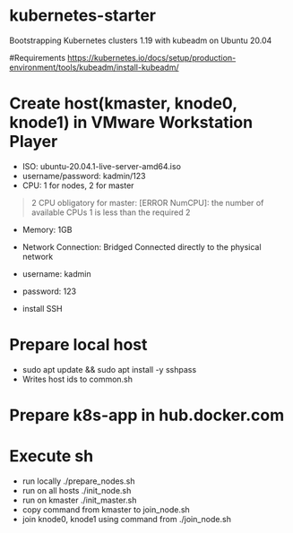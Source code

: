 # kubernetes-starter
Bootstrapping Kubernetes clusters 1.19 with kubeadm on Ubuntu 20.04

#Requirements
https://kubernetes.io/docs/setup/production-environment/tools/kubeadm/install-kubeadm/

# Create host(kmaster, knode0, knode1) in VMware Workstation Player 
- ISO: ubuntu-20.04.1-live-server-amd64.iso
- username/password: kadmin/123
- CPU: 1 for nodes, 2 for master
> 2 CPU obligatory for master: [ERROR NumCPU]: the number of available CPUs 1 is less than the required 2
- Memory: 1GB
- Network Connection: Bridged Connected directly to the physical network

- username: kadmin
- password: 123
- install SSH

# Prepare local host
- sudo apt update && sudo apt install -y sshpass
- Writes host ids to common.sh

# Prepare k8s-app in hub.docker.com

# Execute sh
- run locally ./prepare_nodes.sh
- run on all hosts ./init_node.sh
- run on kmaster ./init_master.sh
- copy command from kmaster to join_node.sh
- join knode0, knode1 using command from ./join_node.sh
